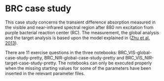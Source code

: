 # BRC case study
This case study concerns the transient difference absorption measured in the visible and near-infrared spectral region after 880 nm
excitation from purple bacterial reaction center (RC). The measurement, the global analysis and the target analysis is based upon the model explained in ([Zhu et al. 2013][Zhu2013]).

There are 11 exercise questions in the three notebooks: BRC_VIS-global-case-study-pretty, BRC_NIR-global-case-study-pretty and BRC_VIS_NIR-target-case-study-pretty. The notebooks can only be executed properly when the missing starting values for some of the parameters have been inserted in the relevant parameter files.

[Zhu2013]: https://www.nat.vu.nl/~ivo/pub/2013/JingyiBRC_BJ104_2493.pdf "Zhu J, van Stokkum Ivo HM, Paparelli L, Jones Michael R, Groot Marie L (2013) Early Bacteriopheophytin Reduction in Charge Separation in Reaction Centers of Rhodobacter sphaeroides. Biophysical Journal 104 (11):2493-2502."